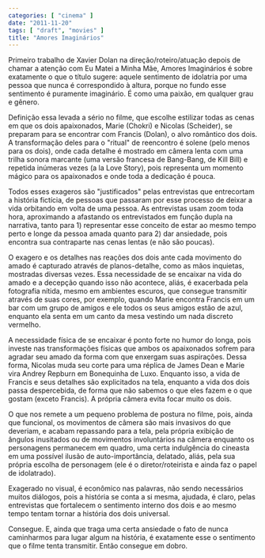 ```yaml
---
categories: [ "cinema" ]
date: "2011-11-20"
tags: [ "draft", "movies" ]
title: "Amores Imaginários"
---
```

Primeiro trabalho de Xavier Dolan na direção/roteiro/atuação depois de chamar a atenção com Eu Matei a Minha Mãe, Amores Imaginários é sobre exatamente o que o título sugere: aquele sentimento de idolatria por uma pessoa que nunca é correspondido à altura, porque no fundo esse sentimento é puramente imaginário. É como uma paixão, em qualquer grau e gênero.

Definição essa levada a sério no filme, que escolhe estilizar todas as cenas em que os dois apaixonados, Marie (Chokri) e Nicolas (Scheider), se preparam para se encontrar com Francis (Dolan), o alvo romântico dos dois. A transformação deles para o "ritual" de reencontro é solene (pelo menos para os dois), onde cada detalhe é mostrado em câmera lenta com uma trilha sonora marcante (uma versão francesa de Bang-Bang, de Kill Bill) e repetida inúmeras vezes (a la Love Story), pois representa um momento mágico para os apaixonados e onde toda a dedicação é pouca.

Todos esses exageros são "justificados" pelas entrevistas que entrecortam a história fictícia, de pessoas que passaram por esse processo de deixar a vida orbitando em volta de uma pessoa. As entrevistas usam zoom toda hora, aproximando a afastando os entrevistados em função dupla na narrativa, tanto para 1) representar esse conceito de estar ao mesmo tempo perto e longe da pessoa amada quanto para 2) dar ansiedade, pois encontra sua contraparte nas cenas lentas (e não são poucas).

O exagero e os detalhes nas reações dos dois ante cada movimento do amado é capturado através de planos-detalhe, como as mãos inquietas, mostradas diversas vezes. Essa necessidade de se encaixar na vida do amado e a decepção quando isso não acontece, aliás, é exacerbada pela fotografia nítida, mesmo em ambientes escuros, que consegue transmitir através de suas cores, por exemplo, quando Marie encontra Francis em um bar com um grupo de amigos e ele todos os seus amigos estão de azul, enquanto ela senta em um canto da mesa vestindo um nada discreto vermelho.

A necessidade física de se encaixar é ponto forte no humor do longa, pois investe nas transformações físicas que ambos os apaixonados sofrem para agradar seu amado da forma com que enxergam suas aspirações. Dessa forma, Nicolas muda seu corte para uma réplica de James Dean e Marie vira Andrey Repburn em Bonequinha de Luxo. Enquanto isso, a vida de Francis e seus detalhes são explicitados na tela, enquanto a vida dos dois passa despercebida, de forma que não sabemos o que eles fazem e o que gostam (exceto Francis). A própria câmera evita focar muito os dois.

O que nos remete a um pequeno problema de postura no filme, pois, ainda que funcional, os movimentos de câmera são mais invasivos do que deveriam, e acabam repassando para a tela, pela própria exibição de ângulos inusitados ou de movimentos involuntários na câmera enquanto os personagens permanecem em quadro, uma certa indulgência do cineasta em uma possível ilusão de auto-importância, delatado, aliás, pela sua própria escolha de personagem (ele é o diretor/roteirista e ainda faz o papel de idolatrado).

Exagerado no visual, é econômico nas palavras, não sendo necessários muitos diálogos, pois a história se conta a si mesma, ajudada, é claro, pelas entrevistas que fortalecem o sentimento interno dos dois e ao mesmo tempo tentam tornar a história dos dois universal.

Consegue. E, ainda que traga uma certa ansiedade o fato de nunca caminharmos para lugar algum na história, é exatamente esse o sentimento que o filme tenta transmitir. Então consegue em dobro.

